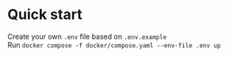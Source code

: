 # Quick start
Create your own `.env` file based on `.env.example`  
Run ```docker compose -f docker/compose.yaml --env-file .env up```